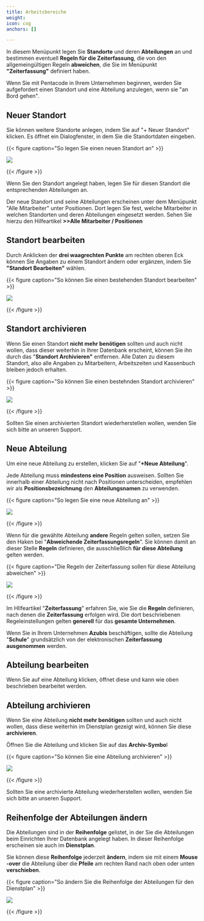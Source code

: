 ```yaml
---
title: Arbeitsbereiche
weight: 
icon: cog
anchors: []

---
```

In diesem Menüpunkt legen Sie **Standorte** und deren **Abteilungen** an und bestimmen eventuell **Regeln für die Zeiterfassung**, die von den allgemeingültigen Regeln **abweichen**, die Sie im Menüpunkt **"Zeiterfassung"** definiert haben.

Wenn Sie mit Pentacode in Ihrem Unternehmen beginnen, werden Sie aufgefordert einen Standort und eine Abteilung anzulegen, wenn sie "an Bord gehen".

## Neuer Standort

Sie können weitere Standorte anlegen, indem Sie auf "+ Neuer Standort" klicken. Es öffnet ein Dialogfenster, in dem Sie die Standortdaten eingeben.

{{< figure caption="So legen Sie einen neuen Standort an" >}}

![](/uploads/neuer-standort.png)

{{< /figure >}}

Wenn Sie den Standort angelegt haben, legen Sie für diesen Standort die entsprechenden Abteilungen an.

Der neue Standort und seine Abteilungen erscheinen unter dem Menüpunkt "Alle Mitarbeiter" unter Positionen. Dort legen Sie fest, welche Mitarbeiter in welchen Standorten und deren Abteilungen eingesetzt werden. Sehen Sie hierzu den Hilfeartikel **>>Alle Mitarbeiter / Positionen**

## Standort bearbeiten

Durch Anklicken der **drei waagrechten Punkte** am rechten oberen Eck können Sie Angaben zu einem Standort ändern oder ergänzen, indem Sie **"Standort Bearbeiten"** wählen.

{{< figure caption="So können Sie einen bestehenden Standort bearbeiten" >}}

![](/uploads/standort-bearbeiten.png)

{{< /figure >}}

## Standort archivieren

Wenn Sie einen Standort **nicht mehr benötigen** sollten und auch nicht wollen, dass dieser weiterhin in Ihrer Datenbank erscheint, können Sie ihn durch das "**Standort Archivieren"** entfernen. Alle Daten zu diesem Standort, also alle Angaben zu Mitarbeitern, Arbeitszeiten und Kassenbuch bleiben jedoch erhalten.

{{< figure caption="So können Sie einen bestehnden Standort archivieren" >}}

![](/uploads/standort-archivieren.png)

{{< /figure >}}

Sollten Sie einen archivierten Standort wiederherstellen wollen, wenden Sie sich bitte an unseren Support.

## Neue Abteilung

Um eine neue Abteilung zu erstellen, klicken Sie auf "**+Neue Abteilung**".

Jede Abteilung muss **mindestens eine Position** ausweisen. Sollten Sie innerhalb einer Abteilung nicht nach Positionen unterscheiden, empfehlen wir als **Positionsbezeichnung** den **Abteilungsnamen** zu verwenden.

{{< figure caption="So legen Sie eine neue Abteilung an" >}}

![](/uploads/neue-abteilung.png)

{{< /figure >}}

Wenn für die gewählte Abteilung **andere** Regeln gelten sollen, setzen Sie den Haken bei "**Abweichende Zeiterfassungsregeln**". Sie können damit an dieser Stelle **Regeln** definieren, die ausschließlich **für diese Abteilung** gelten werden.

{{< figure caption="Die Regeln der Zeiterfassung sollen für diese Abteilung abweichen" >}}

![](/uploads/abw-ze.png)

{{< /figure >}}

Im HIlfeartikel "**Zeiterfassung**" erfahren Sie, wie Sie die **Regeln** definieren, nach denen die **Zeiterfassung** erfolgen wird. Die dort beschriebenen Regeleinstellungen gelten **generell** für das **gesamte Unternehmen**.

Wenn Sie in Ihrem Unternehmen **Azubis** beschäftigen, sollte die Abteilung "**Schule**" grundsätzlich von der elektronischen **Zeiterfassung ausgenommen** werden.

## Abteilung bearbeiten

Wenn Sie auf eine Abteilung klicken, öffnet diese und kann wie oben beschrieben bearbeitet werden.

## Abteilung archivieren

Wenn Sie eine Abteilung **nicht mehr benötigen** sollten und auch nicht wollen, dass diese weiterhin im Dienstplan gezeigt wird, können Sie diese **archivieren**.

Öffnen Sie die Abteilung und klicken Sie auf das **Archiv-Symbo**l

{{< figure caption="So können Sie eine Abteilung archivieren" >}}

![](/uploads/abteilung-archivieren.png)

{{< /figure >}}

Sollten Sie eine archivierte Abteilung wiederherstellen wollen, wenden Sie sich bitte an unseren Support.

## Reihenfolge der Abteilungen ändern

Die Abteilungen sind in der **Reihenfolge** gelistet, in der Sie die Abteilungen beim Einrichten Ihrer Datenbank angelegt haben. In dieser Reihenfolge erscheinen sie auch im **Dienstplan**.

Sie können diese **Reihenfolge** jederzeit **ändern**, indem sie mit einem **Mouse -over** die Abteilung über die **Pfeile** am rechten Rand nach oben oder unten **verschieben**.

{{< figure caption="So ändern Sie die Reihenfolge der Abteilungen für den Dienstplan" >}}

![](/uploads/reihenfolge-abteilungen.png)

{{< /figure >}}